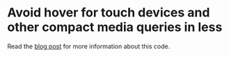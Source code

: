 Avoid hover for touch devices and other compact media queries in less
=====================================================================

Read the [blog post](http://www.dynamogold.at/dg/info/blog/detail/id/avoid-hover-for-touch-devices-and-compact-media-queries-in-less/) for more information about this code.